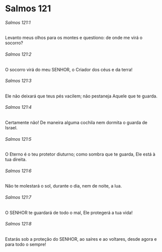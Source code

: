 # Salmos 121

###### Salmos 121:1

Levanto meus olhos para os montes e questiono: de onde me virá o socorro?

###### Salmos 121:2

O socorro virá do meu SENHOR, o Criador dos céus e da terra!

###### Salmos 121:3

Ele não deixará que teus pés vacilem; não pestaneja Aquele que te guarda.

###### Salmos 121:4

Certamente não! De maneira alguma cochila nem dormita o guarda de Israel.

###### Salmos 121:5

O Eterno é o teu protetor diuturno; como sombra que te guarda, Ele está à tua direita.

###### Salmos 121:6

Não te molestará o sol, durante o dia, nem de noite, a lua.

###### Salmos 121:7

O SENHOR te guardará de todo o mal, Ele protegerá a tua vida!

###### Salmos 121:8

Estarás sob a proteção do SENHOR, ao saíres e ao voltares, desde agora e para todo o sempre!

